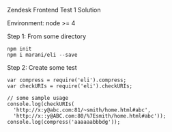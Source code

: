Zendesk Frontend Test 1 Solution

Environment: node >= 4

Step 1: From some directory
```
npm init
npm i marani/eli --save
```

Step 2: Create some test
```
var compress = require('eli').compress;
var checkURIs = require('eli').checkURIs;

// some sample usage
console.log(checkURIs(
  'http://x:y@abc.com:81/~smith/home.html#abc',
  'http://x::y@ABC.com:80/%7Esmith/home.html#abc'));
console.log(compress('aaaaaabbbdg'));
```
